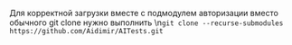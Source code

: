 Для корректной загрузки вместе с подмодулем авторизации вместо обычного git clone нужно выполнить 
\n```git clone --recurse-submodules https://github.com/Aidimir/AITests.git```
